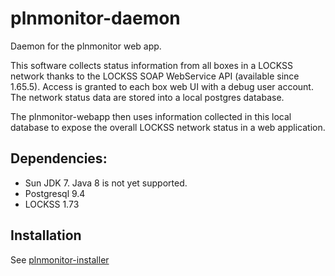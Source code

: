 # plnmonitor-daemon
Daemon for the plnmonitor web app.

This software collects status information from all boxes in a LOCKSS network thanks to the LOCKSS SOAP WebService API (available since 1.65.5). Access is granted to each box web UI with a debug user account.
The network status data are stored into a local postgres database.

The plnmonitor-webapp then uses information collected in this local database to expose the overall LOCKSS network status in a web application. 

## Dependencies:
* Sun JDK 7. Java 8 is not yet supported.
* Postgresql 9.4
* LOCKSS 1.73 

## Installation

See [plnmonitor-installer](https://github.com/lockss/plnmonitor-installer)